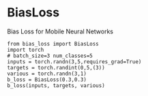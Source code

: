 # BiasLoss
Bias Loss for Mobile Neural Networks 
```
from bias_loss import BiasLoss
import torch
# batch_size=3 num_classes=5
inputs = torch.randn(3,5,requires_grad=True)
targets = torch.randint(0,5,(3))
various = torch.randn(3,1)
b_loss = BiasLoss(0.3,0.3)
b_loss(inputs, targets, various)
```
